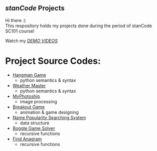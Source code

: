## *stanCode* Projects
Hi there :)\
This respository holds my projects done during the period of stanCode SC101 course!

Watch my *[DEMO VIDEOS](https://drive.google.com/drive/folders/1Gi3bn9qPW_gR0ISyGzVPLd5Bztdvd7rF?fbclid=IwAR36BW3v_bHn-Idsh-0_ROSWLwrXOzoervZId25OOzH2LX4b6FCGDfULdDg)*

# Project Source Codes:
* [Hangman Game](https://github.com/dianapei/SC-projects/blob/main/stanCode%20projects/hang_man_game/hangman.py)
  * python semantics & syntax
* [Weather Master](https://github.com/dianapei/SC-projects/blob/main/stanCode%20projects/weather_master/weather_master.py)
  * python semantics & syntax
* [MyPhotoship](https://github.com/dianapei/SC-projects/blob/main/stanCode%20projects/python%20photoshop/stanCodoshop.py)
  * image processing
* [Breakout Game](https://github.com/dianapei/SC-projects/blob/main/stanCode%20projects/breakout%20game/breakout.py)
  * animation & game designing
* [Name Popularity Searching System](https://github.com/dianapei/SC-projects/blob/main/stanCode%20projects/name_searching_program/babygraphics.py)
  * data structure
* [Boggle Game Solver](https://github.com/dianapei/SC-projects/blob/main/stanCode%20projects/boogle_game/boggle.py)
  * recursive functions
* [Find Anagram](https://github.com/dianapei/SC-projects/blob/main/stanCode%20projects/find_anagram/anagram.py)
  * recursive functions
